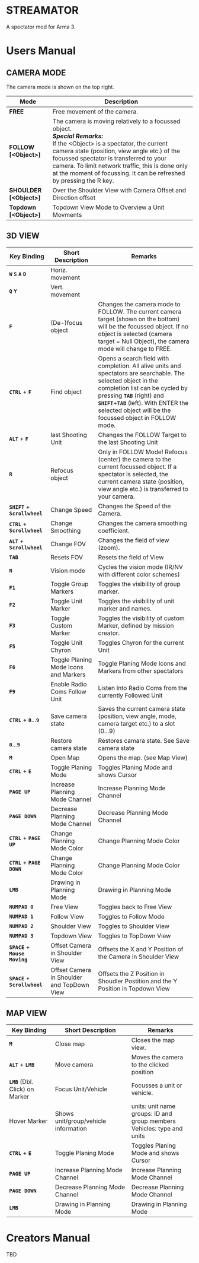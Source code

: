 # STREAMATOR
A spectator mod for Arma 3.

# Users Manual
## CAMERA MODE
The camera mode is shown on the top right.

Mode | Description
---|---
**FREE** | Free movement of the camera.
**FOLLOW [&lt;Object&gt;]** | The camera is moving relatively to a focussed object.<br>***Special Remarks:***<br>If the &lt;Object&gt; is a spectator, the current camera state (position, view angle etc.) of the focussed spectator is transferred to your camera. To limit network traffic, this is done only at the moment of focussing. It can be refreshed by pressing the R key.
**SHOULDER [&lt;Object&gt;]** | Over the Shoulder View with Camera Offset and Direction offset
**Topdown [&lt;Object&gt;]** | Topdown View Mode to Overview a Unit Movments

## 3D VIEW
Key Binding | Short Description | Remarks
---|---|---
**`W` `S` `A` `D`** | Horiz. movement |
**`Q` `Y`** | Vert. movement |
**`F`** | (De-)focus object | Changes the camera mode to FOLLOW. The current camera target (shown on the bottom) will be the focussed object. If no object is selected (camera target = Null Object), the camera mode will change to FREE.
**`CTRL`** + **`F`** | Find object | Opens a search field with completion. All alive units and spectators are searchable. The selected object in the completion list can be cycled by pressing **`TAB`** (right) and **`SHIFT`**+**`TAB`** (left). With ENTER the selected object will be the focussed object in FOLLOW mode.
**`ALT`** + **`F`** | last Shooting Unit | Changes the FOLLOW Target to the last Shooting Unit
**`R`** | Refocus object | Only in FOLLOW Mode! Refocus (center) the camera to the current focussed object. If a spectator is selected, the current camera state (position, view angle etc.) is transferred to your camera.
**`SHIFT`** + **`Scrollwheel`** | Change Speed | Changes the Speed of the Camera.
**`CTRL`** + **`Scrollwheel`** | Change Smoothing | Changes the camera smoothing coefficient.
**`ALT`** + **`Scrollwheel`** | Change FOV | Changes the field of view (zoom).
**`TAB`** | Resets FOV | Resets the field of View
**`N`** | Vision mode | Cycles the vision mode (IR/NV with different color schemes)
**`F1`** | Toggle Group Markers | Toggles the visibility of group marker.
**`F2`** | Toggle Unit Marker | Toggles the visibility of unit marker and names.
**`F3`** | Toggle Custom Marker | Toggles the visibility of custom Marker, defined by mission creator.
**`F5`** | Toggle Unit Chyron | Toggles Chyron for the current Unit
**`F6`** | Toggle Planing Mode Icons and Markers | Toggle Planing Mode Icons and Markers from other spectators
**`F9`** | Enable Radio Coms Follow Unit | Listen Into Radio Coms from the currently Followed Unit
**`CTRL`** + **`0`**...**`9`** | Save camera state | Saves the current camera state (position, view angle, mode, camera target etc.) to a slot (0...9)
**`0`**...**`9`** | Restore camera state | Restores camara state. See Save camera state
**`M`** | Open Map | Opens the map. (see Map View)
**`CTRL`** + **`E`** | Toggle Planing Mode | Toggles Planing Mode and shows Cursor
**`PAGE UP`** | Increase Planning Mode Channel | Increase Planning Mode Channel
**`PAGE DOWN`** | Decrease Planning Mode Channel | Decrease Planning Mode Channel
**`CTRL`** + **`PAGE UP`** | Change Planning Mode Color | Change Planning Mode Color
**`CTRL`** + **`PAGE DOWN`** | Change Planning Mode Color | Change Planning Mode Color
**`LMB`** | Drawing in Planning Mode | Drawing in Planning Mode
**`NUMPAD 0`** | Free View | Toggles back to Free View
**`NUMPAD 1`** | Follow View | Toggles to Follow Mode
**`NUMPAD 2`** | Shoulder View | Toggles to Shoulder View
**`NUMPAD 3`** | Topdown View | Toggles to TopDown View
**`SPACE`** + **`Mouse Moving`** | Offset Camera in Shoulder View | Offsets the X and  Y Position of the Camera in Shoulder View
**`SPACE`** + **`Scrollwheel`** | Offset Camera in Shoulder and TopDown View | Offsets the Z Position in Shoudler Postition and the Y Position in Topdown View

## MAP VIEW
Key Binding | Short Description | Remarks
---|---|---
**`M`** | Close map | Closes the map view.
**`ALT`** + **`LMB`** | Move camera | Moves the camera to the clicked position
**`LMB`** (Dbl. Click) on Marker | Focus Unit/Vehicle | Focusses a unit or vehicle.
Hover Marker | Shows unit/group/vehicle information | units: unit name<br>groups: ID and group members<br>Vehicles: type and units<br>
**`CTRL`** + **`E`** | Toggle Planing Mode | Toggles Planing Mode and shows Cursor
**`PAGE UP`** | Increase Planning Mode Channel | Increase Planning Mode Channel
**`PAGE DOWN`** | Decrease Planning Mode Channel | Decrease Planning Mode Channel
**`LMB`** | Drawing in Planning Mode | Drawing in Planning Mode

# Creators Manual
TBD
